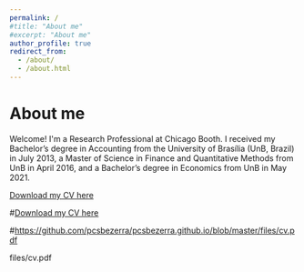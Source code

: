 ```yaml
---
permalink: /
#title: "About me"
#excerpt: "About me"
author_profile: true
redirect_from: 
  - /about/
  - /about.html
---
```


About me
======
Welcome! I'm a Research Professional at Chicago Booth. I received my Bachelor’s degree in Accounting from the University of Brasília (UnB, Brazil) in July 2013, a Master of Science in Finance and Quantitative Methods from UnB in April 2016, and a Bachelor’s degree in Economics from UnB in May 2021.

[Download my CV here](https://github.com/pcsbezerra/pcsbezerra.github.io/blob/master/files/cv.pdf)

#[Download my CV here](https://pcsbezerra.github.io/files/cv.pdf)

#https://github.com/pcsbezerra/pcsbezerra.github.io/blob/master/files/cv.pdf

files/cv.pdf
